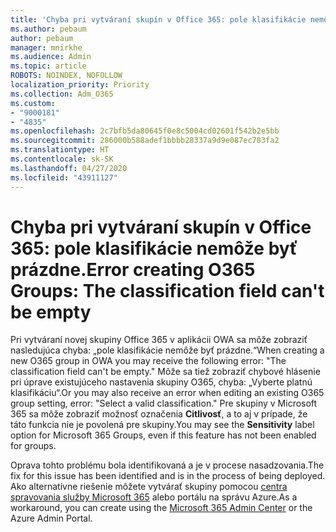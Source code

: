 ```yaml
---
title: 'Chyba pri vytváraní skupín v Office 365: pole klasifikácie nemôže byť prázdne.'
ms.author: pebaum
author: pebaum
manager: mnirkhe
ms.audience: Admin
ms.topic: article
ROBOTS: NOINDEX, NOFOLLOW
localization_priority: Priority
ms.collection: Adm_O365
ms.custom:
- "9000181"
- "4835"
ms.openlocfilehash: 2c7bfb5da80645f0e8c5004cd02601f542b2e5bb
ms.sourcegitcommit: 286000b588adef1bbbb28337a9d9e087ec783fa2
ms.translationtype: HT
ms.contentlocale: sk-SK
ms.lasthandoff: 04/27/2020
ms.locfileid: "43911127"
---
```

# <a name="error-creating-o365-groups-the-classification-field-cant-be-empty"></a><span data-ttu-id="a5955-102">Chyba pri vytváraní skupín v Office 365: pole klasifikácie nemôže byť prázdne.</span><span class="sxs-lookup"><span data-stu-id="a5955-102">Error creating O365 Groups: The classification field can't be empty</span></span>

<span data-ttu-id="a5955-103">Pri vytváraní novej skupiny Office 365 v aplikácii OWA sa môže zobraziť nasledujúca chyba: „pole klasifikácie nemôže byť prázdne.“</span><span class="sxs-lookup"><span data-stu-id="a5955-103">When creating a new O365 group in OWA you may receive the following error: "The classification field can't be empty."</span></span>  <span data-ttu-id="a5955-104">Môže sa tiež zobraziť chybové hlásenie pri úprave existujúceho nastavenia skupiny O365, chyba: „Vyberte platnú klasifikáciu“.</span><span class="sxs-lookup"><span data-stu-id="a5955-104">Or you may also receive an error when editing an existing O365 group setting, error: "Select a valid classification."</span></span>   <span data-ttu-id="a5955-105">Pre skupiny v Microsoft 365 sa môže zobraziť možnosť označenia **Citlivosť**, a to aj v prípade, že táto funkcia nie je povolená pre skupiny.</span><span class="sxs-lookup"><span data-stu-id="a5955-105">You may see the **Sensitivity** label option for Microsoft 365 Groups, even if this feature has not been enabled for groups.</span></span>

<span data-ttu-id="a5955-106">Oprava tohto problému bola identifikovaná a je v procese nasadzovania.</span><span class="sxs-lookup"><span data-stu-id="a5955-106">The fix for this issue has been identified and is in the process of being deployed.</span></span>  <span data-ttu-id="a5955-107">Ako alternatívne riešenie môžete vytvárať skupiny pomocou [centra spravovania služby Microsoft 365](https://docs.microsoft.com/microsoft-365/admin/create-groups/create-groups?view=o365-worldwide) alebo portálu na správu Azure.</span><span class="sxs-lookup"><span data-stu-id="a5955-107">As a workaround, you can create using the [Microsoft 365 Admin Center](https://docs.microsoft.com/microsoft-365/admin/create-groups/create-groups?view=o365-worldwide) or the Azure Admin Portal.</span></span>
